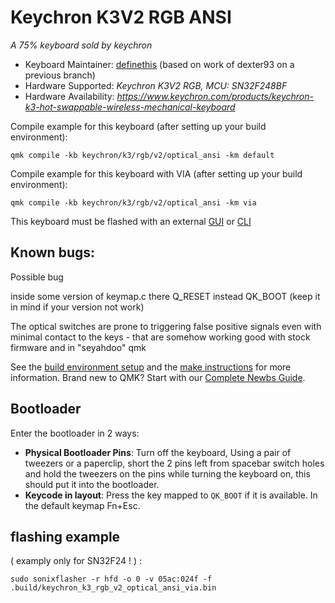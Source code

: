 # Keychron K3V2 RGB ANSI


*A 75% keyboard sold by keychron*

* Keyboard Maintainer: [definethis](https://github.com/itnerd69) (based on work of dexter93 on a previous branch)
* Hardware Supported: *Keychron K3V2 RGB, MCU: SN32F248BF*
* Hardware Availability: *https://www.keychron.com/products/keychron-k3-hot-swappable-wireless-mechanical-keyboard*

Compile example for this keyboard (after setting up your build environment):

    qmk compile -kb keychron/k3/rgb/v2/optical_ansi -km default

Compile example for this keyboard with VIA (after setting up your build environment):

    qmk compile -kb keychron/k3/rgb/v2/optical_ansi -km via

This keyboard must be flashed with an external [GUI](https://github.com/SonixQMK/sonix-flasher) or [CLI](https://github.com/SonixQMK/SonixFlasherC)


## Known bugs:

Possible bug

inside some version of  keymap.c there Q_RESET instead QK_BOOT (keep it in mind if your version not work)

The optical switches are prone to triggering false positive signals even with minimal contact to the keys - that are
somehow working good with stock firmware and in  "seyahdoo" qmk


See the [build environment setup](https://docs.qmk.fm/#/getting_started_build_tools) and the [make instructions](https://docs.qmk.fm/#/getting_started_make_guide) for more information. Brand new to QMK? Start with our [Complete Newbs Guide](https://docs.qmk.fm/#/newbs).

## Bootloader

Enter the bootloader in 2 ways:

* **Physical Bootloader Pins**: Turn off the keyboard, Using a pair of tweezers or a paperclip, short the 2 pins left from spacebar switch holes and hold the tweezers on the pins while turning the keyboard on, this should put it into the bootloader.
* **Keycode in layout**: Press the key mapped to `QK_BOOT` if it is available. In the default keymap Fn+Esc.


## flashing example 

( examply only for SN32F24 ! ) :
```
sudo sonixflasher -r hfd -o 0 -v 05ac:024f -f .build/keychron_k3_rgb_v2_optical_ansi_via.bin
```

